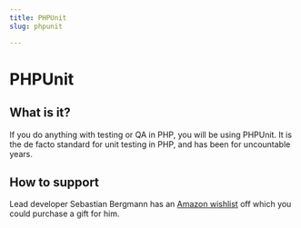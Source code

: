 ```yaml
---
title: PHPUnit
slug: phpunit

---
```


# PHPUnit

## What is it?

If you do anything with testing or QA in PHP, you will be using PHPUnit. It is the de facto standard for unit testing in PHP, and has been for uncountable years. 

## How to support

Lead developer Sebastian Bergmann has an [Amazon wishlist](http://www.amazon.de/gp/registry/wishlist/2LR2IGM9BZ11V) off which you could purchase a gift for him.